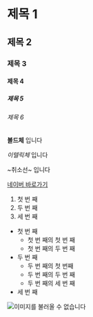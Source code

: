 # 제목 1

## 제목 2

### 제목 3

#### 제목 4

##### 제목 5

###### 제목 6  

**볼드체** 입니다

*이텔릭체* 입니다

~취소선~ 입니다  

[네이버 바로가기](https://www.naver.com)

1. 첫 번 째
2. 두 번 째
3. 세 번 째

- 첫 번 째
    - 첫 번 째의 첫 번 째
    - 첫 번 째의 두 번 째
- 두 번 째
    - 두 번 째의 첫 번째
    - 두 번 째의 두 번 째
    - 두 번 째의 세 번 째
- 세 번 째

![이미지를 불러올 수 없습니다](https://www.ui4u.go.kr/depart/img/content/sub03/img_con03030100_01.jpg)

